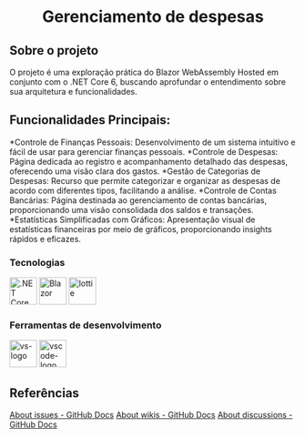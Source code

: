 <h1 align="center">Gerenciamento de despesas</h1>

##  Sobre o projeto

O projeto é uma exploração prática do Blazor WebAssembly Hosted em conjunto com o .NET Core 6, buscando aprofundar o entendimento sobre sua arquitetura e funcionalidades.

## Funcionalidades Principais:

*Controle de Finanças Pessoais: Desenvolvimento de um sistema intuitivo e fácil de usar para gerenciar finanças pessoais.
*Controle de Despesas: Página dedicada ao registro e acompanhamento detalhado das despesas, oferecendo uma visão clara dos gastos.
*Gestão de Categorias de Despesas: Recurso que permite categorizar e organizar as despesas de acordo com diferentes tipos, facilitando a análise.
*Controle de Contas Bancárias: Página destinada ao gerenciamento de contas bancárias, proporcionando uma visão consolidada dos saldos e transações.
*Estatísticas Simplificadas com Gráficos: Apresentação visual de estatísticas financeiras por meio de gráficos, proporcionando insights rápidos e eficazes.

### Tecnologias
<p display="inline-block">
  <img width="48" src="https://upload.wikimedia.org/wikipedia/commons/e/ee/.NET_Core_Logo.svg" alt=".NET Core 6"/>
  <img width="48" src="https://upload.wikimedia.org/wikipedia/commons/d/d0/Blazor.png" alt="Blazor"/>
  <img width="48" src="https://play-lh.googleusercontent.com/2VNrlf-gc2gUspYuqAe7oijQG9BaaK_0F9DkSqh8gYUqKDzIguBwzEdfY5ms1Olid8w=s48-rw" alt="lottie" />
</p>
                                                                                                  
### Ferramentas de desenvolvimento

<p display="inline-block">
  <img width="48" src="https://static.wikia.nocookie.net/logopedia/images/e/ec/Microsoft_Visual_Studio_2022.svg" alt="vs-logo"/>
  <img width="48" src="https://upload.wikimedia.org/wikipedia/commons/thumb/9/9a/Visual_Studio_Code_1.35_icon.svg/2048px-Visual_Studio_Code_1.35_icon.svg.png" alt="vscode-logo"/>
</p>

## Referências
[About issues - GitHub Docs](https://docs.github.com/en/issues/tracking-your-work-with-issues/about-issues)
[About wikis - GitHub Docs](https://docs.github.com/en/communities/documenting-your-project-with-wikis/about-wikis)
[About discussions - GitHub Docs](https://docs.github.com/en/discussions/collaborating-with-your-community-using-discussions/about-discussions)

